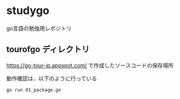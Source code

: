 # studygo
go言語の勉強用レポジトリ

## tourofgo ディレクトリ
https://go-tour-jp.appspot.com/ で作成したソースコードの保存場所

動作確認は、以下のように行っている
```
go run 01_package.go
```

